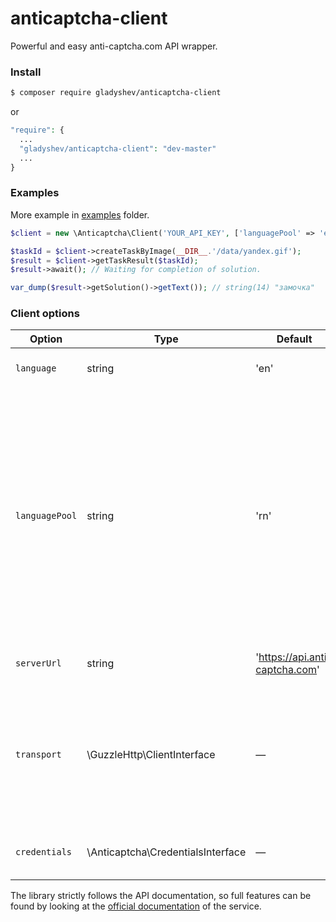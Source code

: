 anticaptcha-client
==================
Powerful and easy anti-captcha.com API wrapper.

### Install 

```bash
$ composer require gladyshev/anticaptcha-client
```
or 
```php
"require": {
  ...
  "gladyshev/anticaptcha-client": "dev-master"
  ...
}
```

### Examples
More example in [examples](/examples) folder.

```php
$client = new \Anticaptcha\Client('YOUR_API_KEY', ['languagePool' => 'en']));

$taskId = $client->createTaskByImage(__DIR__.'/data/yandex.gif');
$result = $client->getTaskResult($taskId);
$result->await(); // Waiting for completion of solution.

var_dump($result->getSolution()->getText()); // string(14) "замочка"
```

### Client options

Option | Type | Default | Description 
---| --- | --- | ---
`language` | string | 'en' | Error messages language
`languagePool`| string | 'rn' | Sets workers pool language. At the moment the following language pools are available:  en (default) : English language queue  rn  : group of countries: Russia, Ukraine, Belarus, Kazahstan
`serverUrl`| string	| 'https://api.anti-captcha.com' | Anti-captcha API URL 
`transport` | \GuzzleHttp\ClientInterface | — | Guzzle library HTTP client, set you own configured client for debug issues or logging for example 
`credentials` | \Anticaptcha\CredentialsInterface | — | Credentials object now contain API key only

The library strictly follows the API documentation, so full features can be found by looking at the [official documentation](https://anticaptcha.atlassian.net/wiki/spaces/API/pages/196635/Documentation+in+English) of the service.